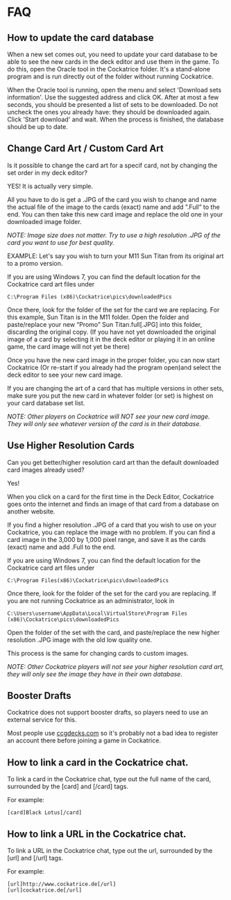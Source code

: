 FAQ
===

How to update the card database
---

When a new set comes out, you need to update your card database to be able to
see the new cards in the deck editor and use them in the game. To do this,
open the Oracle tool in the Cockatrice folder. It's a stand-alone program and
is run directly out of the folder without running Cockatrice.

When the Oracle tool is running, open the menu and select 'Download sets
information'. Use the suggested address and click OK. After at most a few
seconds, you should be presented a list of sets to be downloaded. Do not
uncheck the ones you already have: they should be downloaded again. Click
'Start download' and wait. When the process is finished, the database should
be up to date.


Change Card Art / Custom Card Art
---

Is it possible to change the card art for a specif card, not by changing the
set order in my deck editor?

YES! It is actually very simple.

All you have to do is get a .JPG of the card you wish to change and name the
actual file of the image to the cards (exact) name and add ”.Full” to the end.
You can then take this new card image and replace the old one in your
downloaded image folder.

*NOTE: Image size does not matter. Try to use a high resolution .JPG of the
card you want to use for best quality.*

EXAMPLE: Let's say you wish to turn your M11 Sun Titan from its original art
to a promo version. 

If you are using Windows 7, you can find the default location for the
Cockatrice card art files under 

```
C:\Program Files (x86)\Cockatrice\pics\downloadedPics
```

Once there, look for the folder of the
set for the card we are replacing. For this example, Sun Titan is in the M11
folder. Open the folder and paste/replace your new “Promo” Sun Titan.full[.JPG] 
into this folder, discarding the original copy. (If you have
not yet downloaded the original image of a card by selecting it in the deck
editor or playing it in an online game, the card image will not yet be there)

Once you have the new card image in the proper folder, you can now start
Cockatrice (Or re-start if you already had the program open)and select the
deck editor to see your new card image. 

If you are changing the art of a card that has multiple versions in other
sets, make sure you put the new card in whatever folder (or set) is highest
on your card database set list.

*NOTE: Other players on Cockatrice will NOT see your new card image. They will
only see whatever version of the card is in their database.*


Use Higher Resolution Cards
---

Can you get better/higher resolution card art than the default downloaded card
images already used?

Yes!

When you click on a card for the first time in the Deck Editor, Cockatrice
goes onto the internet and finds an image of that card from a database on
another website.

If you find a higher resolution .JPG of a card that you wish to use on your
Cockatrice, you can replace the image with no problem. If you can find a card
image in the 3,000 by 1,000 pixel range, and save it as the cards (exact) name
and add .Full to the end.

If you are using Windows 7, you can find the default location for the
Cockatrice card art files under 

```
C:\Program Files(x86)\Cockatrice\pics\downloadedPics
```

Once there, look for the folder of the set for the card you are replacing. If you are not running Cockatrice as an
administrator, look in 

```
C:\Users\username\AppData\Local\VirtualStore\Program Files (x86)\Cockatrice\pics\downloadedPics
```

Open the folder of the set with the card, and paste/replace the new higher
resolution .JPG image with the old low quality one.

This process is the same for changing cards to custom images.


*NOTE: Other Cockatrice players will not see your higher resolution card art,
they will only see the image they have in their own database.*


Booster Drafts
---
Cockatrice does not support booster drafts, so players need to use an
external service for this.

Most people use [ccgdecks.com](http://ccgdecks.com/) so it's probably not a bad idea to
register an account there before joining a game in Cockatrice. 


How to link a card in the Cockatrice chat.
---

To link a card in the Cockatrice chat, type out the full name of the card,
surrounded by the [card] and [/card] tags.

For example:

```
[card]Black Lotus[/card]
```

How to link a URL in the Cockatrice chat.
---
To link a URL in the Cockatrice chat, type out the url, surrounded by the
[url] and [/url] tags.

For example:

```
[url]http://www.cockatrice.de[/url]
[url]cockatrice.de[/url]
```

